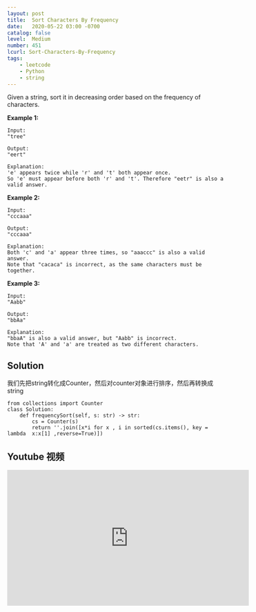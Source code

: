 ```yaml
---
layout: post
title:  Sort Characters By Frequency
date:   2020-05-22 03:00 -0700
catalog: false
level:  Medium
number: 451
lcurl: Sort-Characters-By-Frequency
tags:
    - leetcode
    - Python
    - string
---
```


Given a string, sort it in decreasing order based on the frequency of characters.

**Example 1:**

```
Input:
"tree"

Output:
"eert"

Explanation:
'e' appears twice while 'r' and 't' both appear once.
So 'e' must appear before both 'r' and 't'. Therefore "eetr" is also a valid answer.
```



**Example 2:**

```
Input:
"cccaaa"

Output:
"cccaaa"

Explanation:
Both 'c' and 'a' appear three times, so "aaaccc" is also a valid answer.
Note that "cacaca" is incorrect, as the same characters must be together.
```



**Example 3:**

```
Input:
"Aabb"

Output:
"bbAa"

Explanation:
"bbaA" is also a valid answer, but "Aabb" is incorrect.
Note that 'A' and 'a' are treated as two different characters.
```

## Solution 

我们先把string转化成Counter，然后对counter对象进行排序，然后再转换成string

```
from collections import Counter
class Solution:
    def frequencySort(self, s: str) -> str:
        cs = Counter(s)
        return ''.join([x*i for x , i in sorted(cs.items(), key = lambda  x:x[1] ,reverse=True)])
```

## Youtube 视频

<iframe width="560" height="315" src="https://www.youtube.com/embed/EhZlKElgdCo" frameborder="0" allow="accelerometer; autoplay; encrypted-media; gyroscope; picture-in-picture" allowfullscreen></iframe>

